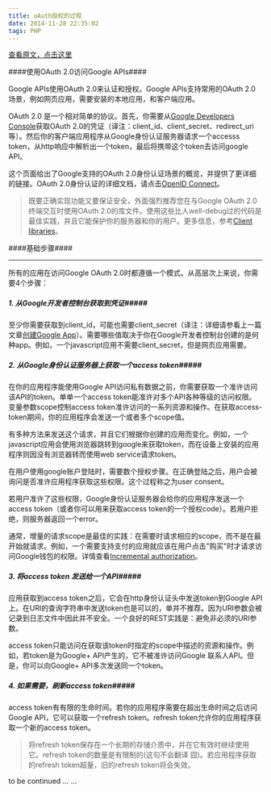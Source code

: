 ```yaml
---
title: oAuth授权的过程
date: 2014-11-28 22:35:02
tags: PHP
---
```

[查看原文，点击这里](https://developers.google.com/accounts/docs/OAuth2)

####使用OAuth 2.0访问Google APIs####

Google APIs使用OAuth 2.0来认证和授权。Google APIs支持常用的OAuth 2.0场景，例如网页应用，需要安装的本地应用，和客户端应用。

OAuth 2.0 是一个相对简单的协议。首先，你需要从[Google Developers Console](https://console.developers.google.com/)获取OAuth 2.0的凭证（译注：client_id、client_secret、redirect_uri等）。然后你的客户端应用程序从Google身份认证服务器请求一个accesss token，从http响应中解析出一个token，最后将携带这个token去访问google API。

这个页面给出了Google支持的OAuth 2.0身份认证场景的概览，并提供了更详细的链接。OAuth 2.0身份认证的详细文档，请点击[OpenID Connect](https://developers.google.com/accounts/docs/OpenIDConnect)。

> 既要正确实现功能又要保证安全，外面强烈推荐您在与Google OAuth 2.0终端交互时使用OAuth 2.0的库文件。使用这些比人well-debug过的代码是最佳实践，并且它能保护你的服务器和你的用户。更多信息，参考[Client libraries](https://developers.google.com/accounts/docs/OAuth2#libraries)。

####基础步骤####
***
所有的应用在访问Google OAuth 2.0时都遵循一个模式。从高层次上来说，你需要4个步骤：

##### 1. 从Google开发者控制台获取到凭证#####
至少你需要获取到client_id，可能也需要client_secret（译注：详细请参看上一篇文章[创建Google App](http://www.straysh.info/article/27)）。需要哪些值取决于你在Google开发者控制台创建的是何种app。例如，一个javascript应用不需要client_secret，但是网页应用需要。

##### 2. 从Google身份认证服务器上获取一个access token#####
在你的应用程序能使用Google API访问私有数据之前，你需要获取一个准许访问该API的token。单单一个access token能准许对多个API各种等级的访问权限。变量参数scope控制access token准许访问的一系列资源和操作。在获取access-token期间，你的应用程序会发送一个或者多个scope值。

有多种方法来发送这个请求，并且它们根据你创建的应用而变化。例如，一个javascript应用会使用浏览器跳转到google来获取token，而在设备上安装的应用程序则因没有浏览器转而使用web service请求token。

在用户使用google账户登陆时，需要数个授权步骤。在正确登陆之后，用户会被询问是否准许应用程序获取这些权限。这个过程称之为user consent。

若用户准许了这些权限，Google身份认证服务器会给你的应用程序发送一个access token（或者你可以用来获取access token的一个授权code）。若用户拒绝，则服务器返回一个error。

通常，增量的请求scope是最佳的实践：在需要时请求相应的scope，而不是在最开始就请求。例如，一个需要支持支付的应用就应该在用户点击"购买"时才请求访问Google钱包的权限。详情查看[Incremental authorization](https://developers.google.com/accounts/docs/OAuth2WebServer#incrementalAuth)。

##### 3. 将access token 发送给一个API#####
应用获取到access token之后，它会在http身份认证头中发送token到Google API上。在URI的查询字符串中发送token也是可以的，单并不推荐。因为URI参数会被记录到日志文件中因此并不安全。一个良好的REST实践是：避免非必须的URI参数。

access token只能访问在获取该token时指定的scope中描述的资源和操作。例如，若token是为Google+ API产生的，它不被准许访问Google 联系人API。但是，你可以向Google+ API多次发送同一个token。

##### 4. 如果需要，刷新access token#####
access token有有限的生命时间。若你的应用程序需要在超出生命时间之后访问Google API，它可以获取一个refresh token。refresh token允许你的应用程序获取一个新的access token。

> 将refresh token保存在一个长期的存储介质中，并在它有效时继续使用它。refresh token的数量是有限制的(这句不会翻译 囧)。若应用程序获取的refresh token超量，旧的refresh token将会失效。

to be continued ... ...